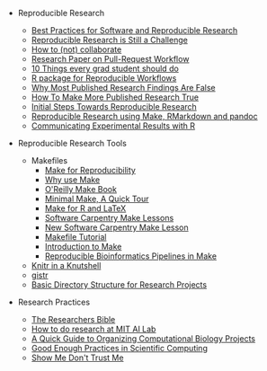 * Reproducible Research  
    * [Best Practices for Software and Reproducible Research](http://openresearchsoftware.metajnl.com/article/view/jors.ay/63)
    * [Reproducible Research is Still a Challenge](http://ropensci.org/blog/2014/06/09/reproducibility/)
    * [How to (not) collaborate](http://chris.friedline.net/posts/2014/Oct/14/how-we-should-and-should-not-collaborate/#.VEUjyIvF_rJ)
    * [Research Paper on Pull-Request Workflow](http://swerl.tudelft.nl/twiki/pub/Main/TechnicalReports/TUD-SERG-2014-013.pdf)
    * [10 Things every grad student should do](http://datapub.cdlib.org/2014/10/14/the-10-things-every-new-grad-student-should-do/)
    * [R package for Reproducible Workflows](http://www.biomedcentral.com/1471-2105/15/138)
    * [Why Most Published Research Findings Are False](http://www.plosmedicine.org/article/info%3Adoi%2F10.1371%2Fjournal.pmed.0020124)
    * [How To Make More Published Research True](http://www.plosmedicine.org/article/info%3Adoi%2F10.1371%2Fjournal.pmed.1001747)
    * [Initial Steps Towards Reproducible Research](http://kbroman.org/steps2rr/)
    * [Reproducible Research using Make, RMarkdown and pandoc](http://sjackman.github.io/open-science/#/open-reproducible-science)
    * [Communicating Experimental Results with R](http://rikturr.com/blog/communicating-experimental-results-with-r/)

* Reproducible Research Tools
  * Makefiles  
    * [Make for Reproducibility](http://zmjones.com/make/)  
    * [Why use Make](http://bost.ocks.org/mike/make/)  
    * [O'Reilly Make Book](http://oreilly.com/catalog/make3/book/)  
    * [Minimal Make, A Quick Tour](http://kbroman.org/minimal_make/)  
    * [Make for R and LaTeX](http://robjhyndman.com/hyndsight/makefiles/)
    * [Software Carpentry Make Lessons](http://software-carpentry.org/v4/make/index.html)
    * [New Software Carpentry Make Lesson](http://swcarpentry.github.io/make-novice/)
    * [Makefile Tutorial](http://makefiletutorial.com/)
    * [Introduction to Make](http://www.ploxiln.net/make.html)
    * [Reproducible Bioinformatics Pipelines in Make](https://bsmith89.github.io/make-bml/)
  * [Knitr in a Knutshell](http://kbroman.org/knitr_knutshell/)
  * [gistr](http://ropensci.org/tutorials/gistr_tutorial.html)
  * [Basic Directory Structure for Research Projects](https://github.com/Reproducible-Science-Curriculum/rr-init)

* Research Practices
  * [The Researchers Bible](http://homepages.inf.ed.ac.uk/bundy/how-tos/resbible.html)
  * [How to do research at MIT AI Lab](https://people.cs.umass.edu/~emery/misc/how-to.pdf)
  * [A Quick Guide to Organizing Computational Biology Projects](http://www.ploscompbiol.org/article/info%3Adoi%2F10.1371%2Fjournal.pcbi.1000424)
  * [Good Enough Practices in Scientific Computing](https://github.com/swcarpentry/good-enough-practices-in-scientific-computing/blob/gh-pages/index.md)
  * [Show Me Don't Trust Me](http://www.bitss.org/2015/12/31/science-is-show-me-not-trust-me/)


